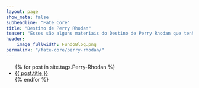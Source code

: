 ```yaml
---
layout: page
show_meta: false
subheadline: "Fate Core"
title: "Destino de Perry Rhodan"
teaser: "Esses são alguns materiais do Destino de Perry Rhodan que tenho aqui nos meus cacarecos. Fique a vontade para se Servir"
header:
    image_fullwidth: FundoBlog.png
permalink: "/fate-core/perry-rhodan/"
---
```

<ul>
    {% for post in site.tags.Perry-Rhodan %}
    <li><a href="{{ post.url }}">{{ post.title }}</a></li>
    {% endfor %}
</ul>

